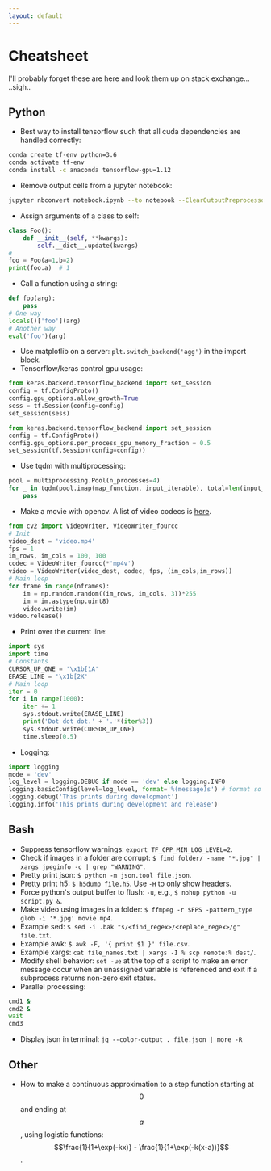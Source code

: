 ```yaml
---
layout: default
---
```


# Cheatsheet

I'll probably forget these are here and look them up on stack exchange... ..sigh..

## Python

- Best way to install tensorflow such that all cuda dependencies are handled correctly:
```bash
conda create tf-env python=3.6
conda activate tf-env
conda install -c anaconda tensorflow-gpu=1.12
```

- Remove output cells from a jupyter notebook:
```bash
jupyter nbconvert notebook.ipynb --to notebook --ClearOutputPreprocessor.enabled=True --stdout > notebook_clear.ipynb
```

- Assign arguments of a class to self:
```python
class Foo():
    def __init__(self, **kwargs):
        self.__dict__.update(kwargs)
#
foo = Foo(a=1,b=2)
print(foo.a)  # 1
```

- Call a function using a string:
```python
def foo(arg):
    pass
# One way
locals()['foo'](arg)
# Another way
eval('foo')(arg)
```

- Use matplotlib on a server: `plt.switch_backend('agg')` in the import block.
- Tensorflow/keras control gpu usage:
```python
from keras.backend.tensorflow_backend import set_session
config = tf.ConfigProto()
config.gpu_options.allow_growth=True
sess = tf.Session(config=config)
set_session(sess)
```
```python
from keras.backend.tensorflow_backend import set_session
config = tf.ConfigProto()
config.gpu_options.per_process_gpu_memory_fraction = 0.5
set_session(tf.Session(config=config))
```

- Use tqdm with multiprocessing:
```python
pool = multiprocessing.Pool(n_processes=4)
for _ in tqdm(pool.imap(map_function, input_iterable), total=len(input_iterable)):
    pass
```

- Make a movie with opencv.  A list of video codecs is [here](https://gist.github.com/takuma7/44f9ecb028ff00e2132e).
```python
from cv2 import VideoWriter, VideoWriter_fourcc
# Init
video_dest = 'video.mp4'
fps = 1
im_rows, im_cols = 100, 100
codec = VideoWriter_fourcc(*'mp4v')
video = VideoWriter(video_dest, codec, fps, (im_cols,im_rows))
# Main loop
for frame in range(nframes):
    im = np.random.random((im_rows, im_cols, 3))*255
    im = im.astype(np.uint8)
    video.write(im)
video.release()
```

- Print over the current line:
```python
import sys
import time
# Constants
CURSOR_UP_ONE = '\x1b[1A'
ERASE_LINE = '\x1b[2K'
# Main loop
iter = 0
for i in range(1000):
    iter += 1
    sys.stdout.write(ERASE_LINE)
    print('Dot dot dot.' + '.'*(iter%3))
    sys.stdout.write(CURSOR_UP_ONE)
    time.sleep(0.5)
```

- Logging:
```python
import logging
mode = 'dev'
log_level = logging.DEBUG if mode == 'dev' else logging.INFO
logging.basicConfig(level=log_level, format='%(message)s') # format so the line isn't prefixed with logging info
logging.debug('This prints during development')
logging.info('This prints during development and release')
```

## Bash

- Suppress tensorflow warnings: `export TF_CPP_MIN_LOG_LEVEL=2`.
- Check if images in a folder are corrupt: `$ find folder/ -name "*.jpg" | xargs jpeginfo -c | grep "WARNING"`.
- Pretty print json: `$ python -m json.tool file.json`.
- Pretty print h5: `$ h5dump file.h5`.  Use `-H` to only show headers.
- Force python's output buffer to flush: `-u`, e.g.,  `$ nohup python -u script.py &`.
- Make video using images in a folder: `$ ffmpeg -r $FPS -pattern_type glob -i '*.jpg' movie.mp4`.
- Example sed: `$ sed -i .bak "s/<find_regex>/<replace_regex>/g" file.txt`.
- Example awk: `$ awk -F, '{ print $1 }' file.csv`.
- Example xargs: `cat file_names.txt | xargs -I % scp remote:% dest/`.
- Modify shell behavior:  `set -ue` at the top of a script to make an error message occur when an unassigned variable is referenced and exit if a subprocess returns non-zero exit status.
- Parallel processing:
```bash
cmd1 &
cmd2 &
wait
cmd3
```

- Display json in terminal: `jq --color-output . file.json | more -R`

## Other

- How to make a continuous approximation to a step function starting at $$0$$ and ending at $$a$$, using logistic functions: $$\frac{1}{1+\exp(-kx)} - \frac{1}{1+\exp(-k(x-a))}$$.